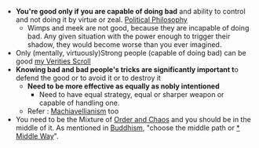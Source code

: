 - **You're good only if you are capable of doing bad** and ability to control and not doing it by virtue or zeal. [Political Philosophy]()
    - Wimps and meek are not good, because they are incapable of doing bad. Any given situation with the power enough to trigger their shadow, they would become worse than you ever imagined.
- Only (mentally, virtuously)Strong people (capable of doing bad) can be good [my Verities Scroll]() 
- **Knowing bad and bad people's tricks are significantly important t**o defend the good or to avoid it or to destroy it
    - **Need to be more effective as equally as nobly intentioned**
        - Need to have equal strategy, equal or sharper weapon or capable of handling one.
    - Refer : [Machiavellianism]() too
- You need to be the Mixture of [Order and Chaos]() and you should be in the middle of it. As mentioned in [Buddhism](), "choose the middle path or [* Middle Way]()".
